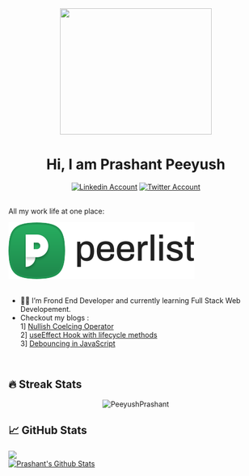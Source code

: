<div align="center">
<img src="https://res.cloudinary.com/doohtm4bs/image/upload/v1661883860/undraw_Firmware_re_fgdy-removebg-preview_jomlsd.jpg" width="300" height="250"/>
<br>

# Hi, I am Prashant Peeyush
  </div>
  <div align=center>
  <a href="https://www.linkedin.com/in/prashant-peeyush-9369bb19a/"><img src="https://cdn.worldvectorlogo.com/logos/linkedin-icon-2.svg" title="Linkedin" alt="Linkedin Account" width="30"/></a>
  <a href="https://twitter.com/PrashantPeeyush"><img src="https://cdn.worldvectorlogo.com/logos/twitter-6.svg" title="Twitter" alt="Twitter Account" width="40"/></a>
  <br><br>
</div>
  <p>All my work life at one place:<p>
  <a href="https://peerlist.io/rutvikumak"><img src="https://github.com/Siddhant-K-code/Siddhant-K-code/raw/master/PL%20Logo%20-%20Primary.svg"></a>
  <br>
 <br>
  
  
* 👨‍💻 I’m Frond End Developer and currently learning Full Stack Web Developement.
* Checkout my blogs :<br>
  1] <a href="https://prashant3003.hashnode.dev/nullish-coalescing-operator-a-gift-to-modern-developers" target="_blank"> Nullish Coelcing Operator </a> <br>
  2] <a href="https://prashant3003.hashnode.dev/useeffect-hook-with-lifecycle-methods" target="_blank"> useEffect Hook with lifecycle methods </a><br>
  3] <a href="https://prashant3003.hashnode.dev/debouncing-in-javascript" target="_blank"> Debouncing in JavaScript </a>
  
<br>
  
## 🔥 Streak Stats
<p align="center"><img src="https://github-readme-streak-stats.herokuapp.com/?user=PeeyushPrashant&theme=algolia" alt="PeeyushPrashant"  /></p>

## &#x1f4c8; GitHub Stats

 <div>
<a href="https://github.com/PeeyushPrashant/PeeyushPrashant">
  <img align="center" src="https://github-readme-stats.vercel.app/api/top-langs/?username=PeeyushPrashant&title_color=ffffff&text_color=c9cacc&icon_color=2bbc8a&bg_color=1d1f21&langs_count=3" />
</a>
   <br/>
<a href="https://github.com/PeeyushPrashant/PeeyushPrashant">
  <img align="center" src="https://github-readme-stats.vercel.app/api?username=PeeyushPrashant&show_icons=true&line_height=27&count_private=true&title_color=ffffff&text_color=c9cacc&icon_color=2bbc8a&bg_color=1d1f21" alt="Prashant's Github Stats" />
</a>
</div>
<br>
